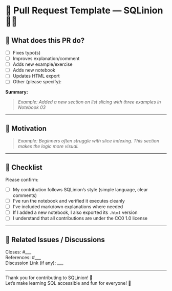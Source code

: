 # 📝 Pull Request Template — SQLinion 👑🐍

## 📌 What does this PR do?

<!-- Briefly describe your changes -->
- [ ] Fixes typo(s)
- [ ] Improves explanation/comment
- [ ] Adds new example/exercise
- [ ] Adds new notebook
- [ ] Updates HTML export
- [ ] Other (please specify):

**Summary:**

> _Example: Added a new section on list slicing with three examples in Notebook 03_

---

## 🧠 Motivation

<!-- Why is this change necessary or useful? -->

> _Example: Beginners often struggle with slice indexing. This section makes the logic more visual._

---

## 🔎 Checklist

Please confirm:

- [ ] My contribution follows SQLinion’s style (simple language, clear comments)
- [ ] I’ve run the notebook and verified it executes cleanly
- [ ] I’ve included markdown explanations where needed
- [ ] If I added a new notebook, I also exported its `.html` version
- [ ] I understand that all contributions are under the CC0 1.0 license

---

## 🤝 Related Issues / Discussions

Closes: #___  
References: #___  
Discussion Link (if any): ___

---

Thank you for contributing to SQLinion! 🎉  
Let’s make learning SQL accessible and fun for everyone! 💛
